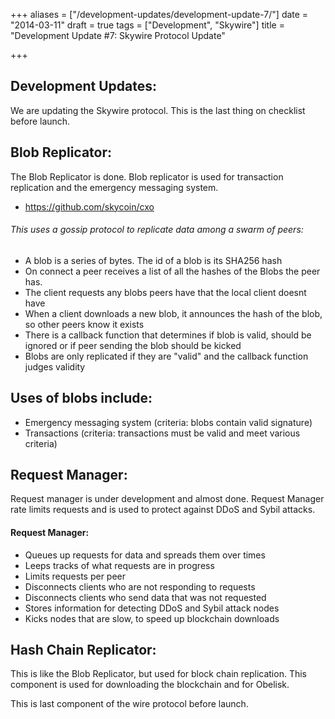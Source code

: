+++
aliases = ["/development-updates/development-update-7/"]
date = "2014-03-11"
draft = true
tags = ["Development", "Skywire"]
title = "Development Update #7: Skywire Protocol Update"

+++
## Development Updates:

We are updating the Skywire protocol. This is the last thing on checklist before launch.

## Blob Replicator:

The Blob Replicator is done. Blob replicator is used for transaction replication and the emergency messaging system.

- https://github.com/skycoin/cxo

###### This uses a gossip protocol to replicate data among a swarm of peers:

- A blob is a series of bytes. The id of a blob is its SHA256 hash
- On connect a peer receives a list of all the hashes of the Blobs the peer has.
- The client requests any blobs peers have that the local client doesnt have
- When a client downloads a new blob, it announces the hash of the blob, so other peers know it exists
- There is a callback function that determines if blob is valid, should be ignored or if peer sending the blob should be kicked
- Blobs are only replicated if they  are "valid" and the callback function judges validity

## Uses of blobs include:

- Emergency messaging system (criteria: blobs contain valid signature)
- Transactions (criteria: transactions must be valid and meet various criteria)

## Request Manager:

Request manager is under development and almost done. Request Manager rate limits requests and is used to protect against DDoS and Sybil attacks.

#### Request Manager:
- Queues up requests for data and spreads them over times
- Leeps tracks of what requests are in progress
- Limits requests per peer
- Disconnects clients who are not responding to requests
- Disconnects clients who send data that was not requested
- Stores information for detecting DDoS and Sybil attack nodes
- Kicks nodes that are slow, to speed up blockchain downloads

## Hash Chain Replicator:

This is like the Blob Replicator, but used for block chain replication. This component is used for downloading the blockchain and for Obelisk.

This is last component of the wire protocol before launch.